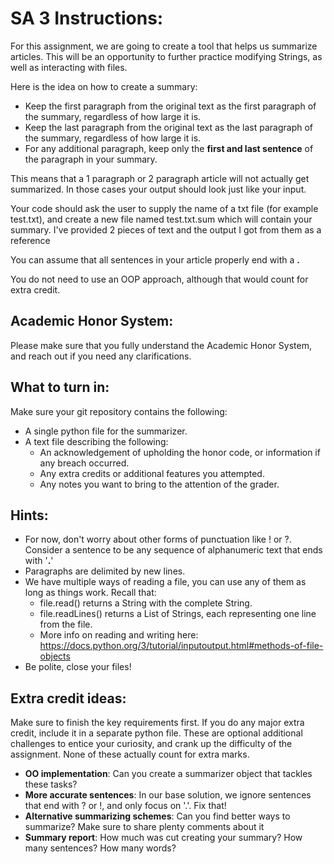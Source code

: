 # SA 3 Instructions:

For this assignment, we are going to create a tool that helps us summarize articles. This will be an opportunity to 
further practice modifying Strings, as well as interacting with files.

Here is the idea on how to create a summary:
- Keep the first paragraph from the original text as the first paragraph of the summary, regardless of how large it is.
- Keep the last paragraph from the original text as the last paragraph of the summary, regardless of how large it is.
- For any additional paragraph, keep only the **first and last sentence** of the paragraph in your summary.

This means that a 1 paragraph or 2 paragraph article will not actually get summarized. In those cases your output should
look just like your input.

Your code should ask the user to supply the name of a txt file (for example test.txt), and create a new file named 
test.txt.sum which will contain your summary. I've provided 2 pieces of text and the output I got from them as a reference

You can assume that all sentences in your article properly end with a **.**

You do not need to use an OOP approach, although that would count for extra credit.

## Academic Honor System:
Please make sure that you fully understand the Academic Honor System, and reach out if you need any clarifications. 
## What to turn in:
Make sure your git repository contains the following:
- A single python file for the summarizer.
- A text file describing the following:
    - An acknowledgement of upholding the honor code, or information if any breach occurred.
    - Any extra credits or additional features you attempted.
    - Any notes you want to bring to the attention of the grader. 
## Hints:
- For now, don't worry about other forms of punctuation like ! or ?. Consider a sentence to be any sequence of alphanumeric
text that ends with '**.**'
- Paragraphs are delimited by new lines.
- We have multiple ways of reading a file, you can use any of them as long as things work. Recall that:
    - file.read() returns a String with the complete String.
    - file.readLines() returns a List of Strings, each representing one line from the file.
    - More info on reading and writing here: https://docs.python.org/3/tutorial/inputoutput.html#methods-of-file-objects
- Be polite, close your files!

## Extra credit ideas:
Make sure to finish the key requirements first. If you do any major extra credit, include it in a separate python file.
These are optional additional challenges to entice your curiosity, and crank up the difficulty of the assignment. 
None of these actually count for extra marks.
- **OO implementation**: Can you create a summarizer object that tackles these tasks?
- **More accurate sentences**: In our base solution, we ignore sentences that end with ? or !, and only focus on '.'.
Fix that!
- **Alternative summarizing schemes**: Can you find better ways to summarize? Make sure to share plenty comments about it
- **Summary report**: How much was cut creating your summary? How many sentences? How many words?
